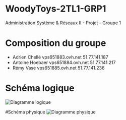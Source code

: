 # WoodyToys-2TL1-GRP1
Administration Système &amp; Réseaux II - Projet - Groupe 1

# Composition du groupe
* Adrien Chellé vps651883.ovh.net 51.77.141.187
* Antoine Hoebaer vps651884.ovh.net 51.77.141.217
* Rémy Vase vps651885.ovh.net 51.77.141.236

# Schéma logique
![Diagramme logique](https://i.imgur.com/4Exq3Lo.png)

#Schéma physique
![Diagramme physique](https://i.imgur.com/VstlJCj.png)
